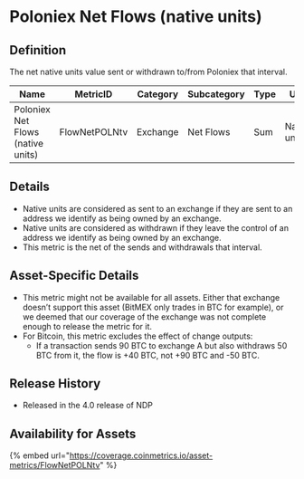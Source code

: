 # Poloniex Net Flows (native units)

## Definition

The net native units value sent or withdrawn to/from Poloniex that interval.

| Name                              | MetricID      | Category | Subcategory | Type | Unit         | Interval |
| --------------------------------- | ------------- | -------- | ----------- | ---- | ------------ | -------- |
| Poloniex Net Flows (native units) | FlowNetPOLNtv | Exchange | Net Flows   | Sum  | Native units | 1 day    |

## Details

* Native units are considered as sent to an exchange if they are sent to an address we identify as being owned by an exchange.
* Native units are considered as withdrawn if they leave the control of an address we identify as being owned by an exchange.
* This metric is the net of the sends and withdrawals that interval.

## Asset-Specific Details

* This metric might not be available for all assets. Either that exchange doesn’t support this asset (BitMEX only trades in BTC for example), or we deemed that our coverage of the exchange was not complete enough to release the metric for it.
* For Bitcoin, this metric excludes the effect of change outputs:
  * If a transaction sends 90 BTC to exchange A but also withdraws 50 BTC from it, the flow is +40 BTC, not +90 BTC and -50 BTC.

## Release History

* Released in the 4.0 release of NDP

## Availability for Assets

{% embed url="https://coverage.coinmetrics.io/asset-metrics/FlowNetPOLNtv" %}
